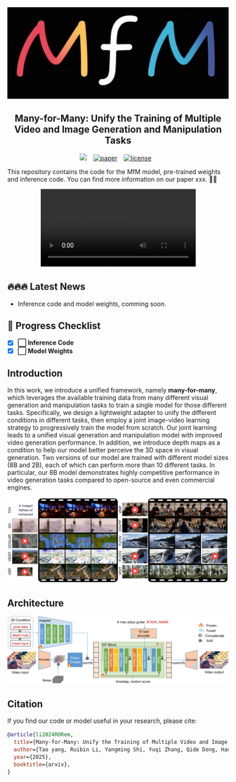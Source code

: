 <!-- ![MfM-logo](assets/MfM_logo.png) -->
<div align="center">
  <img src="assets/MfM_logo.png" alt="MfM-logo">
</div>
<div align="center">

## Many-for-Many: Unify the Training of Multiple Video and Image Generation and Manipulation Tasks

<a href="https://leeruibin.github.io/MfMPage/"><img src="https://img.shields.io/static/v1?label=Project&message=Page&color=blue&logo=github-pages"></a> &ensp;
<a href="https://arxiv.org/abs/xxx"><img alt="paper" src="https://img.shields.io/badge/Paper-arXiv-B31B1B?logo=arxiv"></a> &ensp;
<a href="https://github.com/SandAI-org/MAGI-1/LICENSE"><img alt="license" src="https://img.shields.io/badge/License-Apache2.0-green?logo=Apache"></a> &ensp;

</div>

This repository contains the code for the MfM model, pre-trained weights and inference code. You can find more information on our paper xxx. 🚀✨

<div align="center">
  <video src="https://github.com/user-attachments/assets/5b5a4851-5188-4c31-9701-4bb5be939b6e" width="70%" poster=""> </video>
</div>


  
  <!-- Option 2: If you have a GIF version -->
  <!-- <img src="./assets/MfM_demo.gif" alt="MfM Demo" width="70%"> -->
<!-- </div> -->

## 🔥🔥🔥 Latest News

- Inference code and model weights, comming soon.

## 📌 Progress Checklist
<!-- ✅ -->

- [x] **⬜️ Inference Code**  
- [x] **⬜️ Model Weights**

## Introduction

In this work, we introduce a unified framework, namely **many-for-many**, which leverages the available training data from many different visual generation and manipulation tasks to train a single model for those different tasks. Specifically, we design a lightweight adapter to unify the different conditions in different tasks, then employ a joint image-video learning strategy to progressively train the model from scratch. Our joint learning leads to a unified visual generation and manipulation model with improved video generation performance. In addition, we introduce depth maps as a condition to help our model better perceive the 3D space in visual generation. Two versions of our model are trained with different model sizes (8B and 2B), each of which can perform more than 10 different tasks. In particular, our 8B model demonstrates highly competitive performance in video generation tasks compared to open-source and even commercial engines.



<img src='./assets/visual_result.png'>

## Architecture

<img src='./assets/arch.png'>

## Citation

If you find our code or model useful in your research, please cite:

```bibtex
@article{li2024RORem,
  title={Many-for-Many: Unify the Training of Multiple Video and Image Generation and Manipulation Tasks},
  author={Tao yang, Ruibin Li, Yangming Shi, Yuqi Zhang, Qide Dong, Haoran Cheng, Weiguo Feng, Shilei Wen, Bingyue Peng, Lei Zhang},
  year={2025},
  booktitle={arxiv},
}
```